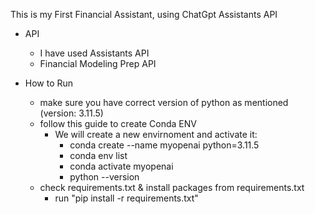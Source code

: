 This is my First Financial Assistant, using ChatGpt Assistants API  

* API  
  - I have used Assistants API  
  - Financial Modeling Prep API  

* How to Run
  - make sure you have correct version of python as mentioned (version: 3.11.5)  
  - follow this guide to create Conda ENV  
    - We will create a new envirnoment and activate it:  
      - conda create --name myopenai python=3.11.5  
      - conda env list  
      - conda activate myopenai  
      - python --version  
  - check requirements.txt & install packages from requirements.txt
    - run "pip install -r requirements.txt"  
